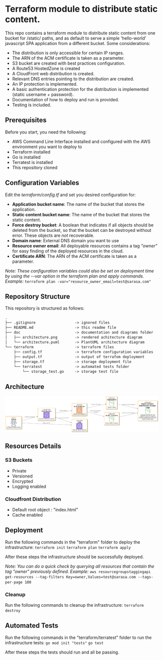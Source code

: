
# Terraform module to distribute static content.
This repo contains a terraform module to distribute static content from one bucket for /static/ paths, and as default to serve a simple 'hello-world' javascript SPA application from a different bucket. 
Some considerations:
- The distribution is only accessible for certain IP ranges.
- The ARN of the ACM certificate is taken as a parameter.
- S3 bucket are created with best practices configuration.
- A Route53 HostedZone is created
- A CloudFront web distribution is created.
- Relevant DNS entries pointing to the distribution are created.
- An IP protection is implemented.
- A basic authentication protection for the distribution is implemented (static username + password).
- Documentation of how to deploy and run is provided.
- Testing is included.



## Prerequisites
Before you start, you need the following:
- AWS Command Line Interface installed and configured with the AWS environment you want to deploy to
- Terraform installed
- Go is installed
- Terratest is installed
- This repository cloned

## Configuration Variables
Edit the *terraform/config.tf* and set you desired configuration for:
- **Application bucket name**: The name of the bucket that stores the application.
- **Static content bucket name**: The name of the bucket that stores the static content.
- **Force destroy bucket**: A boolean that indicates if all objects should be deleted from the bucket, so that the bucket can be destroyed without error. These objects are _not_ recoverable.
- **Domain name**: External DNS domain you want to use 
- **Resource owner email**: All deployable resources contains a tag *"owner"* for easy finding of the deployed resources in the cloud.
- **Certificate ARN**: The ARN of the ACM certificate is taken as a parameter.

*Note: These configuration variables could also be set on deployment time by using the --var option in the terraform plan and apply commands. Example:*
```terraform plan -var="resource_owner_email=test@sarasa.com"```

## Repository Structure
This repository is structured as follows:
```shell
.
├── .gitignore                  -> ignored files
├── README.md                   -> this readme file
├── doc                         -> documentation and diagrams folder
│   ├── architecture.png        -> rendered achitecture diagram 
│   └── architecture.puml       -> PlantUML architecture diagram
└── terraform                   -> terraform files
    ├── config.tf               -> terraform configuration variables          
    ├── output.tf               -> output of terrafom deployment
    ├── storage.tf              -> storage deployment file
    └── terratest               -> automated tests folder
        └── storage_test.go     -> storage test file
```

## Architecture
![Architecture](doc/architecture.png?raw=true)

## Resources Details

### S3 Buckets
- Private
- Versioned
- Encrypted
- Logging enabled

### Cloudfront Distribution
- Default root object : "index.html"
- Cache enabled 

## Deployment
Run the following commands in the "terraform" folder to deploy the infrastructure:
```terraform init```
```terraform plan```
```terraform apply``` 

After these steps the infrastructure should be successfully deployed. 

*Note: You can do a quick check by querying all resources that contain the tag "owner" previously defined.  Example:*
```aws resourcegroupstaggingapi get-resources --tag-filters Key=owner,Values=test@sarasa.com --tags-per-page 100```

### Cleanup
Run the following commands to cleanup the infrastructure:
```terraform destroy```

## Automated Tests
Run the following commands in the "terraform/terratest" folder to run the infrastructure tests:
```go mod init "tests"```
```go test```

After these steps the tests should run and all be passing. 